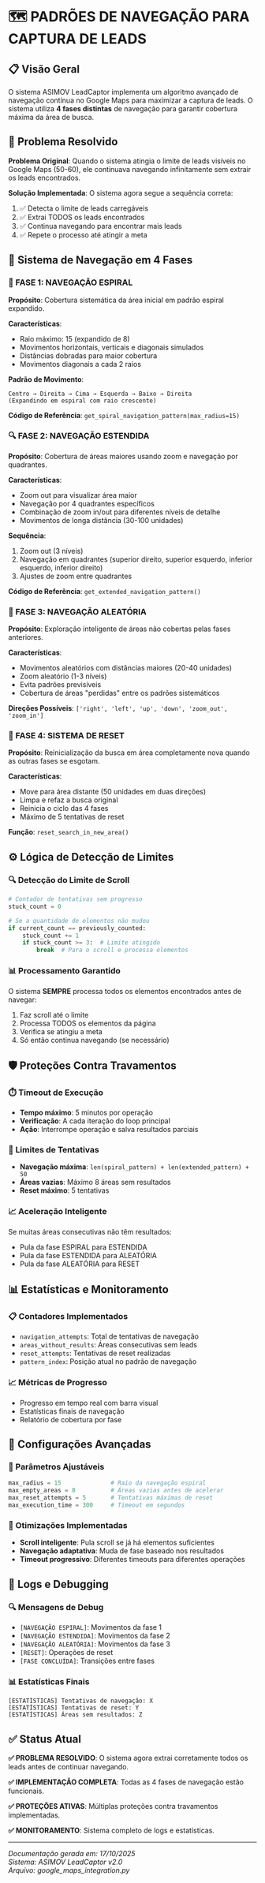 # 🗺️ PADRÕES DE NAVEGAÇÃO PARA CAPTURA DE LEADS

## 📋 Visão Geral

O sistema ASIMOV LeadCaptor implementa um algoritmo avançado de navegação contínua no Google Maps para maximizar a captura de leads. O sistema utiliza **4 fases distintas** de navegação para garantir cobertura máxima da área de busca.

## 🎯 Problema Resolvido

**Problema Original**: Quando o sistema atingia o limite de leads visíveis no Google Maps (50-60), ele continuava navegando infinitamente sem extrair os leads encontrados.

**Solução Implementada**: O sistema agora segue a sequência correta:
1. ✅ Detecta o limite de leads carregáveis
2. ✅ Extrai TODOS os leads encontrados
3. ✅ Continua navegando para encontrar mais leads
4. ✅ Repete o processo até atingir a meta

## 🔄 Sistema de Navegação em 4 Fases

### 📐 FASE 1: NAVEGAÇÃO ESPIRAL
**Propósito**: Cobertura sistemática da área inicial em padrão espiral expandido.

**Características**:
- Raio máximo: 15 (expandido de 8)
- Movimentos horizontais, verticais e diagonais simulados
- Distâncias dobradas para maior cobertura
- Movimentos diagonais a cada 2 raios

**Padrão de Movimento**:
```
Centro → Direita → Cima → Esquerda → Baixo → Direita
(Expandindo em espiral com raio crescente)
```

**Código de Referência**: `get_spiral_navigation_pattern(max_radius=15)`

### 🔍 FASE 2: NAVEGAÇÃO ESTENDIDA
**Propósito**: Cobertura de áreas maiores usando zoom e navegação por quadrantes.

**Características**:
- Zoom out para visualizar área maior
- Navegação por 4 quadrantes específicos
- Combinação de zoom in/out para diferentes níveis de detalhe
- Movimentos de longa distância (30-100 unidades)

**Sequência**:
1. Zoom out (3 níveis)
2. Navegação em quadrantes (superior direito, superior esquerdo, inferior esquerdo, inferior direito)
3. Ajustes de zoom entre quadrantes

**Código de Referência**: `get_extended_navigation_pattern()`

### 🎲 FASE 3: NAVEGAÇÃO ALEATÓRIA
**Propósito**: Exploração inteligente de áreas não cobertas pelas fases anteriores.

**Características**:
- Movimentos aleatórios com distâncias maiores (20-40 unidades)
- Zoom aleatório (1-3 níveis)
- Evita padrões previsíveis
- Cobertura de áreas "perdidas" entre os padrões sistemáticos

**Direções Possíveis**: `['right', 'left', 'up', 'down', 'zoom_out', 'zoom_in']`

### 🔄 FASE 4: SISTEMA DE RESET
**Propósito**: Reinicialização da busca em área completamente nova quando as outras fases se esgotam.

**Características**:
- Move para área distante (50 unidades em duas direções)
- Limpa e refaz a busca original
- Reinicia o ciclo das 4 fases
- Máximo de 5 tentativas de reset

**Função**: `reset_search_in_new_area()`

## ⚙️ Lógica de Detecção de Limites

### 🔍 Detecção do Limite de Scroll
```python
# Contador de tentativas sem progresso
stuck_count = 0

# Se a quantidade de elementos não mudou
if current_count == previously_counted:
    stuck_count += 1
    if stuck_count >= 3:  # Limite atingido
        break  # Para o scroll e processa elementos
```

### 📊 Processamento Garantido
O sistema **SEMPRE** processa todos os elementos encontrados antes de navegar:
1. Faz scroll até o limite
2. Processa TODOS os elementos da página
3. Verifica se atingiu a meta
4. Só então continua navegando (se necessário)

## 🛡️ Proteções Contra Travamentos

### ⏱️ Timeout de Execução
- **Tempo máximo**: 5 minutos por operação
- **Verificação**: A cada iteração do loop principal
- **Ação**: Interrompe operação e salva resultados parciais

### 🔢 Limites de Tentativas
- **Navegação máxima**: `len(spiral_pattern) + len(extended_pattern) + 50`
- **Áreas vazias**: Máximo 8 áreas sem resultados
- **Reset máximo**: 5 tentativas

### 📈 Aceleração Inteligente
Se muitas áreas consecutivas não têm resultados:
- Pula da fase ESPIRAL para ESTENDIDA
- Pula da fase ESTENDIDA para ALEATÓRIA  
- Pula da fase ALEATÓRIA para RESET

## 📊 Estatísticas e Monitoramento

### 📋 Contadores Implementados
- `navigation_attempts`: Total de tentativas de navegação
- `areas_without_results`: Áreas consecutivas sem leads
- `reset_attempts`: Tentativas de reset realizadas
- `pattern_index`: Posição atual no padrão de navegação

### 📈 Métricas de Progresso
- Progresso em tempo real com barra visual
- Estatísticas finais de navegação
- Relatório de cobertura por fase

## 🔧 Configurações Avançadas

### 📐 Parâmetros Ajustáveis
```python
max_radius = 15              # Raio da navegação espiral
max_empty_areas = 8          # Áreas vazias antes de acelerar
max_reset_attempts = 5       # Tentativas máximas de reset
max_execution_time = 300     # Timeout em segundos
```

### 🎯 Otimizações Implementadas
- **Scroll inteligente**: Pula scroll se já há elementos suficientes
- **Navegação adaptativa**: Muda de fase baseado nos resultados
- **Timeout progressivo**: Diferentes timeouts para diferentes operações

## 📝 Logs e Debugging

### 🔍 Mensagens de Debug
- `[NAVEGAÇÃO ESPIRAL]`: Movimentos da fase 1
- `[NAVEGAÇÃO ESTENDIDA]`: Movimentos da fase 2  
- `[NAVEGAÇÃO ALEATÓRIA]`: Movimentos da fase 3
- `[RESET]`: Operações de reset
- `[FASE CONCLUÍDA]`: Transições entre fases

### 📊 Estatísticas Finais
```
[ESTATÍSTICAS] Tentativas de navegação: X
[ESTATÍSTICAS] Tentativas de reset: Y
[ESTATÍSTICAS] Áreas sem resultados: Z
```

## ✅ Status Atual

**✅ PROBLEMA RESOLVIDO**: O sistema agora extrai corretamente todos os leads antes de continuar navegando.

**✅ IMPLEMENTAÇÃO COMPLETA**: Todas as 4 fases de navegação estão funcionais.

**✅ PROTEÇÕES ATIVAS**: Múltiplas proteções contra travamentos implementadas.

**✅ MONITORAMENTO**: Sistema completo de logs e estatísticas.

---

*Documentação gerada em: 17/10/2025*  
*Sistema: ASIMOV LeadCaptor v2.0*  
*Arquivo: google_maps_integration.py*
